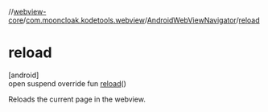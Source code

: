 //[webview-core](../../../index.md)/[com.mooncloak.kodetools.webview](../index.md)/[AndroidWebViewNavigator](index.md)/[reload](reload.md)

# reload

[android]\
open suspend override fun [reload](reload.md)()

Reloads the current page in the webview.
